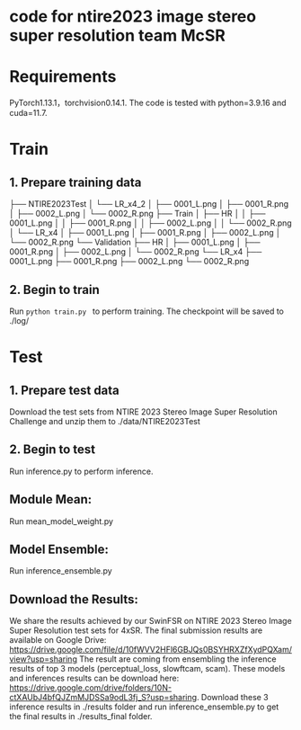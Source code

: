 # code for ntire2023 image stereo super resolution team McSR

# Requirements
PyTorch1.13.1，torchvision0.14.1. The code is tested with python=3.9.16 and cuda=11.7.

# Train
## 1. Prepare training data 

├── NTIRE2023Test
│   └── LR_x4_2
│       ├── 0001_L.png
│       ├── 0001_R.png
│       ├── 0002_L.png
│       └── 0002_R.png
├── Train
│   ├── HR
│   │   ├── 0001_L.png
│   │   ├── 0001_R.png
│   │   ├── 0002_L.png
│   │   └── 0002_R.png
│   └── LR_x4
│       ├── 0001_L.png
│       ├── 0001_R.png
│       ├── 0002_L.png
│       └── 0002_R.png
└── Validation
    ├── HR
    │   ├── 0001_L.png
    │   ├── 0001_R.png
    │   ├── 0002_L.png
    │   └── 0002_R.png
    └── LR_x4
        ├── 0001_L.png
        ├── 0001_R.png
        ├── 0002_L.png
        └── 0002_R.png
        
## 2. Begin to train
Run  ```python train.py ``` to perform training. The checkpoint will be saved to ./log/

# Test
## 1. Prepare test data 
Download the test sets from NTIRE 2023 Stereo Image Super Resolution Challenge and unzip them to ./data/NTIRE2023Test

## 2. Begin to test
Run inference.py to perform inference.

## Module Mean:
Run mean_model_weight.py
## Model Ensemble:
Run inference_ensemble.py

## Download the Results:
We share the results achieved by our SwinFSR on NTIRE 2023 Stereo Image Super Resolution test sets for 4xSR. The final submission results are available on Google Drive: https://drive.google.com/file/d/10fWVV2HFl6GBJQs0BSYHRXZfXydPQXam/view?usp=sharing
The result are coming from ensembling the inference results of top 3 models   (perceptual_loss, slowftcam, scam). 
These models and inferences results can be download here: https://drive.google.com/drive/folders/10N-ctXAUbJ4bfQJZmMJDSSa9odL3fj_S?usp=sharing. 
Download these 3 inference results in ./results folder and run inference_ensemble.py to get the final results in ./results_final folder.
